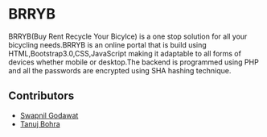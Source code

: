 # BRRYB  
BRRYB(Buy Rent Recycle Your Bicylce) is a one stop solution for all your bicycling needs.BRRYB is an online portal that is build using HTML,Bootstrap3.0,CSS,JavaScript making it adaptable to all forms of devices whether mobile or desktop.The backend is programmed using PHP and all the passwords are encrypted using SHA hashing technique. 

## Contributors   
* [Swapnil Godawat](https://github.com/Swapnilgodawat)
* [Tanuj Bohra](https://github.com/tanujbohra/)
